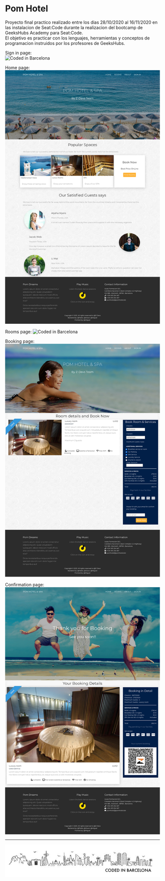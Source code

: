 # Pom Hotel

Proyecto final practico realizado entre los dias 28/10/2020 al 16/11/2020 en las instalacion de Seat:Code durante la realizacion del bootcamp de GeeksHubs Academy para Seat:Code.  
El objetivo es practicar con los lenguajes, herramientas y conceptos de programacion instruidos por los profesores de GeeksHubs.

Sign in page:  
![Coded in Barcelona](img/signin.png "Coded in Barcelona")

Home page:  
![Coded in Barcelona](img/home.png "Coded in Barcelona")

Rooms page:
![Coded in Barcelona](img/rooms.png "Coded in Barcelona")

Booking page:  
![Coded in Barcelona](img/booking.png "Coded in Barcelona")

Confirmation page:  
![Coded in Barcelona](img/booking-confirmation.png "Coded in Barcelona")


<!--
![Seat:Code](img/SeatCode.png "Coded in Barcelona")
![Seat:Code](img/geekshubs.png "Coded in Barcelona")
-->
---
<!-- Pit i Collons -->
![Coded In Barcelona](https://raw.githubusercontent.com/leguim-repo/leguim-repo/master/img/currentfooter.png)
<!-- Regalito https://www.youtube.com/watch?v=Y6A_Czw8TFU -->


